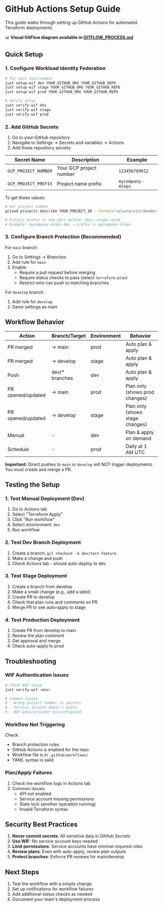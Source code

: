 # GitHub Actions Setup Guide

This guide walks through setting up GitHub Actions for automated Terraform deployments.

📊 **Visual GitFlow diagram available in [GITFLOW_PROCESS.md](./GITFLOW_PROCESS.md)**

## Quick Setup

### 1. Configure Workload Identity Federation

```bash
# For each environment
just setup-wif dev YOUR_GITHUB_ORG YOUR_GITHUB_REPO
just setup-wif stage YOUR_GITHUB_ORG YOUR_GITHUB_REPO  
just setup-wif prod YOUR_GITHUB_ORG YOUR_GITHUB_REPO

# Verify setup
just verify-wif dev
just verify-wif stage
just verify-wif prod
```

### 2. Add GitHub Secrets

1. Go to your GitHub repository
2. Navigate to Settings → Secrets and variables → Actions
3. Add these repository secrets:

| Secret Name | Description | Example |
|-------------|-------------|---------|
| `GCP_PROJECT_NUMBER` | Your GCP project number | `123456789012` |
| `GCP_PROJECT_PREFIX` | Project name prefix | `mycompany-mlops` |

To get these values:
```bash
# Get project number
gcloud projects describe YOUR_PROJECT_ID --format="value(projectNumber)"

# Project prefix is the part before -dev/-stage/-prod
# Example: mycompany-mlops-dev → prefix is mycompany-mlops
```

### 3. Configure Branch Protection (Recommended)

For `main` branch:
1. Go to Settings → Branches
2. Add rule for `main`
3. Enable:
   - Require a pull request before merging
   - Require status checks to pass (select `terraform-plan`)
   - Restrict who can push to matching branches

For `develop` branch:
1. Add rule for `develop`
2. Same settings as main

## Workflow Behavior

| Action | Branch/Target | Environment | Behavior |
|--------|---------------|-------------|----------|
| PR merged | → main | prod | Auto plan & apply |
| PR merged | → develop | stage | Auto plan & apply |
| Push | dev/* branches | dev | Auto plan & apply |
| PR opened/updated | → main | prod | Plan only (shows prod changes) |
| PR opened/updated | → develop | stage | Plan only (shows stage changes) |
| Manual | - | dev | Plan & apply on demand |
| Schedule | - | prod | Daily at 1 AM UTC |

**Important:** Direct pushes to `main` or `develop` will NOT trigger deployments. You must create and merge a PR.

## Testing the Setup

### 1. Test Manual Deployment (Dev)

1. Go to Actions tab
2. Select "Terraform Apply"
3. Click "Run workflow"
4. Select environment: `dev`
5. Run workflow

### 2. Test Dev Branch Deployment

1. Create a branch: `git checkout -b dev/test-feature`
2. Make a change and push
3. Check Actions tab - should auto-deploy to dev

### 3. Test Stage Deployment

1. Create a branch from develop
2. Make a small change (e.g., add a label)
3. Create PR to develop
4. Check that plan runs and comments on PR
5. Merge PR to see auto-apply to stage

### 4. Test Production Deployment

1. Create PR from develop to main
2. Review the plan comment
3. Get approval and merge
4. Check auto-apply to prod

## Troubleshooting

### WIF Authentication Issues

```bash
# Check WIF setup
just verify-wif <env>

# Common issues:
# - Wrong project number in secrets
# - Service account doesn't exist
# - WIF pool/provider misconfigured
```

### Workflow Not Triggering

Check:
- Branch protection rules
- GitHub Actions is enabled for the repo
- Workflow file is in `.github/workflows/`
- YAML syntax is valid

### Plan/Apply Failures

1. Check the workflow logs in Actions tab
2. Common issues:
   - API not enabled
   - Service account missing permissions
   - State lock (another operation running)
   - Invalid Terraform syntax

## Security Best Practices

1. **Never commit secrets**: All sensitive data in GitHub Secrets
2. **Use WIF**: No service account keys needed
3. **Limit permissions**: Service accounts have minimal required roles
4. **Review plans**: Even with auto-apply, review plan outputs
5. **Protect branches**: Enforce PR reviews for main/develop

## Next Steps

1. Test the workflow with a simple change
2. Set up notifications for workflow failures
3. Add additional status checks as needed
4. Document your team's deployment process